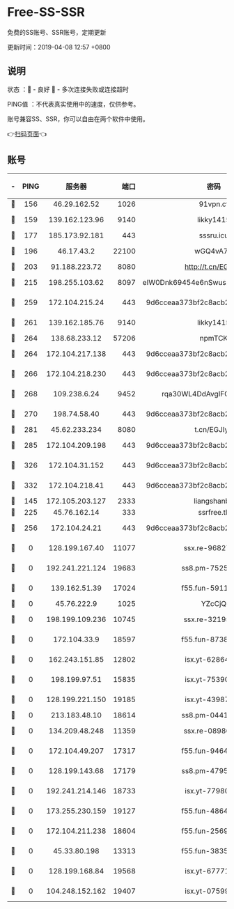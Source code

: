 # Free-SS-SSR

免费的SS账号、SSR账号，定期更新

更新时间：2019-04-08 12:57 +0800

## 说明

状态     ：🙂 - 良好 🙁 - 多次连接失败或连接超时

PING值   ：不代表真实使用中的速度，仅供参考。

账号兼容SS、SSR，你可以自由在两个软件中使用。

👉[扫码页面](https://liesauer.github.io/Free-SS-SSR/)👈

## 账号

|-|PING|服务器|端口|密码|加密方式|区域|
|:----:|:----:|:-----:|-----:|:----:|:----:|:----:|
|🙂|156|46.29.162.52|1026|91vpn.cf|rc4-md5|RU|
|🙂|159|139.162.123.96|9140|likky1415|aes-256-cfb|JP|
|🙂|177|185.173.92.181|443|sssru.icu|rc4-md5|RU|
|🙂|196|46.17.43.2|22100|wGQ4vA7D|aes-256-gcm|RU|
|🙂|203|91.188.223.72|8080|http://t.cn/EGJIyrl|rc4-md5|RU|
|🙂|215|198.255.103.62|8097|eIW0Dnk69454e6nSwuspv9DmS201tQ0D|aes-256-cfb|US|
|🙂|259|172.104.215.24|443|9d6cceaa373bf2c8acb22e60b6a58be6|aes-256-cfb|US|
|🙂|261|139.162.185.76|9140|likky1415|aes-256-cfb|DE|
|🙂|264|138.68.233.12|57206|npmTCK|rc4-md5|US|
|🙂|264|172.104.217.138|443|9d6cceaa373bf2c8acb22e60b6a58be6|aes-256-cfb|US|
|🙂|266|172.104.218.230|443|9d6cceaa373bf2c8acb22e60b6a58be6|aes-256-cfb|US|
|🙂|268|109.238.6.24|9452|rqa30WL4DdAvgIFG6Fs3znzTa|aes-256-cfb|FR|
|🙂|270|198.74.58.40|443|9d6cceaa373bf2c8acb22e60b6a58be6|aes-256-cfb|US|
|🙂|281|45.62.233.234|8080|t.cn/EGJIyrl|rc4-md5|CA|
|🙂|285|172.104.209.198|443|9d6cceaa373bf2c8acb22e60b6a58be6|aes-256-cfb|US|
|🙂|326|172.104.31.152|443|9d6cceaa373bf2c8acb22e60b6a58be6|aes-256-cfb|US|
|🙂|332|172.104.218.41|443|9d6cceaa373bf2c8acb22e60b6a58be6|aes-256-cfb|US|
|🙂|145|172.105.203.127|2333|liangshanbo|chacha20|JP|
|🙂|225|45.76.162.14|333|ssrfree.tk|rc4|SG|
|🙂|256|172.104.24.21|443|9d6cceaa373bf2c8acb22e60b6a58be6|aes-256-cfb|US|
|🙁|0|128.199.167.40|11077|ssx.re-96827305|aes-256-cfb|SG|
|🙁|0|192.241.221.124|19683|ss8.pm-75256760|aes-256-cfb|US|
|🙁|0|139.162.51.39|17024|f55.fun-59119337|aes-256-cfb|SG|
|🙁|0|45.76.222.9|1025|YZcCjQ|rc4-md5|JP|
|🙁|0|198.199.109.236|10745|ssx.re-32195658|aes-256-cfb|US|
|🙁|0|172.104.33.9|18597|f55.fun-87384833|aes-256-cfb|SG|
|🙁|0|162.243.151.85|12802|isx.yt-62864749|aes-256-cfb|US|
|🙁|0|198.199.97.51|15835|isx.yt-75390348|aes-256-cfb|US|
|🙁|0|128.199.221.150|19185|isx.yt-43987681|aes-256-cfb|SG|
|🙁|0|213.183.48.10|18614|ss8.pm-04416552|rc4-md5|RU|
|🙁|0|134.209.48.248|11359|ssx.re-08986796|aes-256-cfb|US|
|🙁|0|172.104.49.207|17317|f55.fun-94641583|aes-256-cfb|SG|
|🙁|0|128.199.143.68|17179|ss8.pm-47958720|aes-256-cfb|SG|
|🙁|0|192.241.214.146|18733|isx.yt-77980150|aes-256-cfb|US|
|🙁|0|173.255.230.159|19127|f55.fun-48647805|aes-256-cfb|US|
|🙁|0|172.104.211.238|18604|f55.fun-25694598|aes-256-cfb|US|
|🙁|0|45.33.80.198|13313|f55.fun-38359488|aes-256-cfb|US|
|🙁|0|128.199.168.84|19568|isx.yt-67771027|aes-256-cfb|SG|
|🙁|0|104.248.152.162|19407|isx.yt-07599959|aes-256-cfb|SG|
